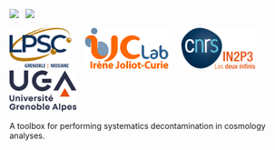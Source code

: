 [![][License img]][License]
&nbsp;
[![][MainRepo img]][MainRepo]
<!--
&nbsp;
[![][AltRepo img]][AltRepo]
-->

<a href="http://lpsc.in2p3.fr/"              target="_blank"><img src="./docs/logo_lpsc.svg" alt="LPSC" height="72" /></a>
&nbsp;&nbsp;&nbsp;&nbsp;
<a href="https://www.ijclab.in2p3.fr/"       target="_blank"><img src="./docs/logo_ijclab.svg" alt="IJCLab" height="72" /></a>
&nbsp;&nbsp;&nbsp;&nbsp;
<a href="http://www.in2p3.fr/"               target="_blank"><img src="./docs/logo_in2p3.svg" alt="IN2P3" height="72" /></a>
&nbsp;&nbsp;&nbsp;&nbsp;
<a href="http://www.univ-grenoble-alpes.fr/" target="_blank"><img src="./docs/logo_uga.svg" alt="UGA" height="72" /></a>

A toolbox for performing systematics decontamination in cosmology analyses.

[License]:http://www.cecill.info/licences/Licence_CeCILL-C_V1-en.txt
[License img]:https://img.shields.io/badge/license-CeCILL--C-blue.svg

[MainRepo]:https://gitlab.in2p3.fr/lpsc-euclid/decontamination
[MainRepo img]:https://img.shields.io/badge/Main%20Repo-gitlab.in2p3.fr-success

[AltRepo]:https://github.com/odier-xyz/decontamination
[AltRepo img]:https://img.shields.io/badge/Alt%20Repo-github.com-success
